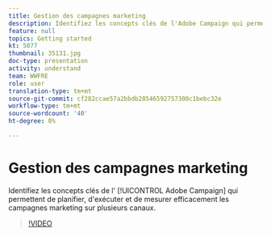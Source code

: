 ```yaml
---
title: Gestion des campagnes marketing
description: Identifiez les concepts clés de l'Adobe Campaign qui permettent de planifier, d'exécuter et de mesurer efficacement les campagnes marketing entre canaux.
feature: null
topics: Getting started
kt: 5077
thumbnail: 35131.jpg
doc-type: presentation
activity: understand
team: WWFRE
role: user
translation-type: tm+mt
source-git-commit: cf282ccae57a2bbdb28546592757300c1bebc32e
workflow-type: tm+mt
source-wordcount: '40'
ht-degree: 0%

---
```



# Gestion des campagnes marketing

Identifiez les concepts clés de l&#39; [!UICONTROL Adobe Campaign] qui permettent de planifier, d&#39;exécuter et de mesurer efficacement les campagnes marketing sur plusieurs canaux.

>[!VIDEO](https://video.tv.adobe.com/v/35131?quality=12)
